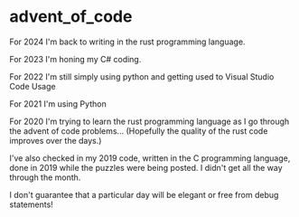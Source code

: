 # advent_of_code

For 2024 I'm back to writing in the rust programming language.

For 2023 I'm honing my C# coding.

For 2022 I'm still simply using python and getting used to Visual Studio Code Usage

For 2021 I'm using Python

For 2020 I'm trying to learn the rust programming language as I go through the advent of code problems...
   (Hopefully the quality of the rust code improves over the days.)
   
I've also checked in my 2019 code, written in the C programming language, done in 2019 while the puzzles were being posted.
I didn't get all the way through the month.

I don't guarantee that a particular day will be elegant or free from debug statements!
